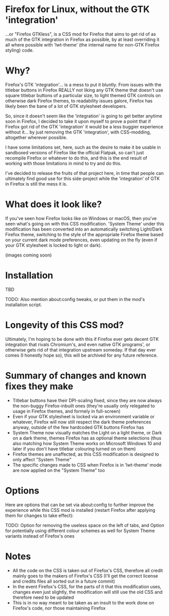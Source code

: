 # Firefox for Linux, without the GTK 'integration'
...or "Firefox GTKless", is a CSS mod for Firefox that aims to get rid of as much of the GTK integration in Firefox as possible, by at least overriding it all where possible with 'lwt-theme' (the internal name for non-GTK Firefox styling) code.

<h1>Why?</h1>

Firefox's GTK 'integration'... is a mess to put it bluntly. From issues with the titlebar buttons in Firefox REALLY not liking any GTK theme that doesn't use square titlebar buttons of a particular size, to light themed GTK controls on otherwise dark Firefox themes, to readability issues galore, Firefox has likely been the bane of a lot of GTK stylesheet developers.

So, since it doesn't seem like the 'integration' is going to get better anytime soon in Firefox, I decided to take it upon myself to prove a point that if Firefox got rid of the GTK 'integration' it would be a less buggier experience without it... by just removing the GTK 'integration', with CSS-modding, altogether wherever possible.

I have some limitations set, here, such as the desire to make it be usable in sandboxed versions of Firefox like the official Flatpak, so can't just recompile Firefox or whatever to do this, and this is the end result of working with those limitations in mind to try and do this.

I've decided to release the fruits of that project here, in time that people can ultimately find good use for this side-project while the 'integration' of GTK in Firefox is still the mess it is.

<h1>What does it look like?</h1>

If you've seen how Firefox looks like on Windows or macOS, then you've seen what's going on with this CSS modification. 'System Theme' under this modification has been converted into an automatically switching Light/Dark Firefox theme, switching to the style of the appropriate Firefox theme based on your current dark mode preferences, even updating on the fly (even if your GTK stylesheet is locked to light or dark).

(images coming soon)

<h1>Installation</h1>

TBD

TODO: Also mention about:config tweaks, or put them in the mod's installation script.

<h1>Longevity of this CSS mod?</h1>

Ultimately, I'm hoping to be done with this if Firefox ever gets decent GTK integration that rivals Chromium's, and even native GTK programs', or otherwise gets rid of that integration upstream someday. If that day ever comes (I honestly hope so), this will be archived for any future reference.

<h1>Summary of changes and known fixes they make</h1>

- Titlebar buttons have their DPI-scaling fixed, since they are now always the non-buggy Firefox-inbuilt ones (they're usually only relegated to usage in Firefox themes, and formely in full-screen)
- Even if your GTK stylesheet is locked via an environment variable or whatever, Firefox will now still respect the dark theme preferences anyway, outside of the few hardcoded GTK buttons Firefox has
- System Theme now visually matches the Light on a light theme, or Dark on a dark theme, themes Firefox has as optional theme selections (thus also matching how System Theme works on Microsoft Windows 10 and later if you don't have titlebar colouring turned on on them)
- Firefox themes are unaffected, as this CSS modification is designed to only affect "System Theme"
- The specific changes made to CSS when Firefox is in 'lwt-theme' mode are now applied on the "System Theme" too

<h1>Options</h1>

Here are options that can be set via about:config to further improve the experience while this CSS mod is installed (restart Firefox after applying them for changes to take effect):

TODO: Option for removing the useless space on the left of tabs, and Option for potentially using different colour schemes as well for System Theme variants instead of Firefox's ones

<h1>Notes</h1>

- All the code on the CSS is taken out of Firefox's CSS, therefore all credit mainly goes to the makers of Firefox's CSS (I'll get the correct license and credits files all sorted out in a future commit)
- In the event Firefox's CSS, for the parts of it that this modification uses, changes even just slightly, the modification will still use the old CSS and therefore need to be updated
- This is in no way meant to be taken as an insult to the work done on Firefox's code, nor those maintaining Firefox
